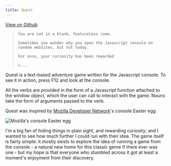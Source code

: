 ```yaml
---
title: Quest
---
```

[View on Github](https://github.com/malacandrian/malacandrian.github.io/blob/master/src/adventure.js)

>`You are sat in a blank, featureless room.`
>
>`Sometimes you wonder why you open the Javascript console on random websites, but not today.`
>
>`For once, your curiosity has been rewarded`
>
>`>...`

Quest is a text-based adventure game written for the Javascript console. To see it in action, press F12 and look at the console.

All the verbs are provided in the form of a Javascript function attached to the window object, which the user can call to interact with the game. Nouns take the form of arguments passed to the verb.

Quest was inspired by [Mozilla Developer Network](https://developer.mozilla.org)'s console Easter egg

![Mozilla's console Easter egg](/resources/images/code/mozilla.png)

I'm a big fan of hiding things in plain sight, and rewarding curiosity; and I wanted to see how much further I could run with their idea. The game itself is fairly simple: it mostly exists to explore the idea of running a game from the console - a natural new home for this classic genre if there ever was one - but my hope is that everyone who stumbled across it got at least a moment's enjoyment from their discovery.
